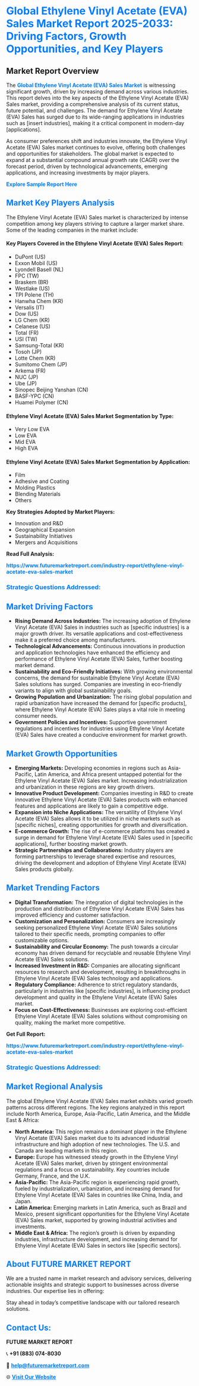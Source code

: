 <h1 style="color: #007BFF;">Global Ethylene Vinyl Acetate (EVA) Sales Market Report 2025-2033: Driving Factors, Growth Opportunities, and Key Players</h1>

<section id="overview">
<h2>Market Report Overview</h2>
<p>The <a href="https://www.futuremarketreport.com/industry-report/ethylene-vinyl-acetate-eva-sales-market" style="color: #007BFF; text-decoration: none;"><strong>Global Ethylene Vinyl Acetate (EVA) Sales Market</strong></a> is witnessing significant growth, driven by increasing demand across various industries. This report delves into the key aspects of the Ethylene Vinyl Acetate (EVA) Sales market, providing a comprehensive analysis of its current status, future potential, and challenges. The demand for Ethylene Vinyl Acetate (EVA) Sales has surged due to its wide-ranging applications in industries such as [insert industries], making it a critical component in modern-day [applications].</p>
<p>As consumer preferences shift and industries innovate, the Ethylene Vinyl Acetate (EVA) Sales market continues to evolve, offering both challenges and opportunities for stakeholders. The global market is expected to expand at a substantial compound annual growth rate (CAGR) over the forecast period, driven by technological advancements, emerging applications, and increasing investments by major players.</p>
</section>

<section id="overview">
<p><a href="https://www.futuremarketreport.com/request-sample/reportId=109020" style="color: #007BFF; text-decoration: none;"><strong>Explore Sample Report Here</strong></a></p>
</section>

<section id="key-players">
<h2 style="color: #007BFF;">Market Key Players Analysis</h2>
<p>The Ethylene Vinyl Acetate (EVA) Sales market is characterized by intense competition among key players striving to capture a larger market share. Some of the leading companies in the market include:</p>
<h4>Key Players Covered in the Ethylene Vinyl Acetate (EVA) Sales Report:</h4>
<ul><li>DuPont (US)</li><li>Exxon Mobil (US)</li><li>Lyondell Basell (NL)</li><li>FPC (TW)</li><li>Braskem (BR)</li><li>Westlake (US)</li><li>TPI Polene (TH)</li><li>Hanwha Chem (KR)</li><li>Versalis (IT)</li><li>Dow (US)</li><li>LG Chem (KR)</li><li>Celanese (US)</li><li>Total (FR)</li><li>USI (TW)</li><li>Samsung-Total (KR)</li><li>Tosoh (JP)</li><li>Lotte Chem (KR)</li><li>Sumitomo Chem (JP)</li><li>Arkema (FR)</li><li>NUC (JP)</li><li>Ube (JP)</li><li>Sinopec Beijing Yanshan (CN)</li><li>BASF-YPC (CN)</li><li>Huamei Polymer (CN)</li></ul>
<h4>Ethylene Vinyl Acetate (EVA) Sales Market Segmentation by Type:</h4>
<ul><li>Very Low EVA</li><li>Low EVA</li><li>Mid EVA</li><li>High EVA</li></ul>

<h4>Ethylene Vinyl Acetate (EVA) Sales Market Segmentation by Application:</h4>
<ul><li>Film</li><li>Adhesive and Coating</li><li>Molding Plastics</li><li>Blending Materials</li><li>Others</li></ul>
<p><strong>Key Strategies Adopted by Market Players:</strong></p>
<ul>
<li>Innovation and R&D</li>
<li>Geographical Expansion</li>
<li>Sustainability Initiatives</li>
<li>Mergers and Acquisitions</li>
</ul>
</section>

<section>
<p><strong>Read Full Analysis: </strong></p><a href="https://www.futuremarketreport.com/industry-report/ethylene-vinyl-acetate-eva-sales-market" style="color: #007BFF; text-decoration: none;"><strong>https://www.futuremarketreport.com/industry-report/ethylene-vinyl-acetate-eva-sales-market</strong></a>
<h3 style="color: #007BFF;">Strategic Questions Addressed:</h3>
</section>

<section id="driving-factors">
<h2 style="color: #007BFF;">Market Driving Factors</h2>
<ul>
<li><strong>Rising Demand Across Industries:</strong> The increasing adoption of Ethylene Vinyl Acetate (EVA) Sales in industries such as [specific industries] is a major growth driver. Its versatile applications and cost-effectiveness make it a preferred choice among manufacturers.</li>
<li><strong>Technological Advancements:</strong> Continuous innovations in production and application technologies have enhanced the efficiency and performance of Ethylene Vinyl Acetate (EVA) Sales, further boosting market demand.</li>
<li><strong>Sustainability and Eco-Friendly Initiatives:</strong> With growing environmental concerns, the demand for sustainable Ethylene Vinyl Acetate (EVA) Sales solutions has surged. Companies are investing in eco-friendly variants to align with global sustainability goals.</li>
<li><strong>Growing Population and Urbanization:</strong> The rising global population and rapid urbanization have increased the demand for [specific products], where Ethylene Vinyl Acetate (EVA) Sales plays a vital role in meeting consumer needs.</li>
<li><strong>Government Policies and Incentives:</strong> Supportive government regulations and incentives for industries using Ethylene Vinyl Acetate (EVA) Sales have created a conducive environment for market growth.</li>
</ul>
</section>

<section id="growth-opportunities">
<h2 style="color: #007BFF;">Market Growth Opportunities</h2>
<ul>
<li><strong>Emerging Markets:</strong> Developing economies in regions such as Asia-Pacific, Latin America, and Africa present untapped potential for the Ethylene Vinyl Acetate (EVA) Sales market. Increasing industrialization and urbanization in these regions are key growth drivers.</li>
<li><strong>Innovative Product Development:</strong> Companies investing in R&D to create innovative Ethylene Vinyl Acetate (EVA) Sales products with enhanced features and applications are likely to gain a competitive edge.</li>
<li><strong>Expansion into Niche Applications:</strong> The versatility of Ethylene Vinyl Acetate (EVA) Sales allows it to be utilized in niche markets such as [specific niches], creating opportunities for growth and diversification.</li>
<li><strong>E-commerce Growth:</strong> The rise of e-commerce platforms has created a surge in demand for Ethylene Vinyl Acetate (EVA) Sales used in [specific applications], further boosting market growth.</li>
<li><strong>Strategic Partnerships and Collaborations:</strong> Industry players are forming partnerships to leverage shared expertise and resources, driving the development and adoption of Ethylene Vinyl Acetate (EVA) Sales products globally.</li>
</ul>
</section>

<section id="trending-factors">
<h2 style="color: #007BFF;">Market Trending Factors</h2>
<ul>
<li><strong>Digital Transformation:</strong> The integration of digital technologies in the production and distribution of Ethylene Vinyl Acetate (EVA) Sales has improved efficiency and customer satisfaction.</li>
<li><strong>Customization and Personalization:</strong> Consumers are increasingly seeking personalized Ethylene Vinyl Acetate (EVA) Sales solutions tailored to their specific needs, prompting companies to offer customizable options.</li>
<li><strong>Sustainability and Circular Economy:</strong> The push towards a circular economy has driven demand for recyclable and reusable Ethylene Vinyl Acetate (EVA) Sales solutions.</li>
<li><strong>Increased Investment in R&D:</strong> Companies are allocating significant resources to research and development, resulting in breakthroughs in Ethylene Vinyl Acetate (EVA) Sales technology and applications.</li>
<li><strong>Regulatory Compliance:</strong> Adherence to strict regulatory standards, particularly in industries like [specific industries], is influencing product development and quality in the Ethylene Vinyl Acetate (EVA) Sales market.</li>
<li><strong>Focus on Cost-Effectiveness:</strong> Businesses are exploring cost-efficient Ethylene Vinyl Acetate (EVA) Sales solutions without compromising on quality, making the market more competitive.</li>
</ul>
</section>

<section>
<p><strong>Get Full Report: </strong></p><a href="https://www.futuremarketreport.com/industry-report/ethylene-vinyl-acetate-eva-sales-market" style="color: #007BFF; text-decoration: none;"><strong>https://www.futuremarketreport.com/industry-report/ethylene-vinyl-acetate-eva-sales-market</strong></a>
<h3 style="color: #007BFF;">Strategic Questions Addressed:</h3>
</section>


<section id="regional-analysis">
<h2 style="color: #007BFF;">Market Regional Analysis</h2>
<p>The global Ethylene Vinyl Acetate (EVA) Sales market exhibits varied growth patterns across different regions. The key regions analyzed in this report include North America, Europe, Asia-Pacific, Latin America, and the Middle East & Africa:</p>
<ul>
<li><strong>North America:</strong> This region remains a dominant player in the Ethylene Vinyl Acetate (EVA) Sales market due to its advanced industrial infrastructure and high adoption of new technologies. The U.S. and Canada are leading markets in this region.</li>
<li><strong>Europe:</strong> Europe has witnessed steady growth in the Ethylene Vinyl Acetate (EVA) Sales market, driven by stringent environmental regulations and a focus on sustainability. Key countries include Germany, France, and the U.K.</li>
<li><strong>Asia-Pacific:</strong> The Asia-Pacific region is experiencing rapid growth, fueled by industrialization, urbanization, and increasing demand for Ethylene Vinyl Acetate (EVA) Sales in countries like China, India, and Japan.</li>
<li><strong>Latin America:</strong> Emerging markets in Latin America, such as Brazil and Mexico, present significant opportunities for the Ethylene Vinyl Acetate (EVA) Sales market, supported by growing industrial activities and investments.</li>
<li><strong>Middle East & Africa:</strong> The region’s growth is driven by expanding industries, infrastructure development, and increasing demand for Ethylene Vinyl Acetate (EVA) Sales in sectors like [specific sectors].</li>
</ul>
</section>

<footer>
<h2 style="color: #007BFF;">About FUTURE MARKET REPORT</h2>
<p>We are a trusted name in market research and advisory services, delivering actionable insights and strategic support to businesses across diverse industries. Our expertise lies in offering:</p>

<p>Stay ahead in today’s competitive landscape with our tailored research solutions.</p>

<h2 style="color: #007BFF;">Contact Us:</h2>
<p><strong>FUTURE MARKET REPORT</strong></p>
<p>📞 <strong>+91 (883) 074-8030</strong></p>
<p>📧 <strong><a href="mailto:help@futuremarketreport.com" style="color: #007BFF;">help@futuremarketreport.com</a></strong></p>
<p>🌐 <strong><a href="https://www.futuremarketreport.com/" style="color: #007BFF;">Visit Our Website</a></strong></p>
</footer>